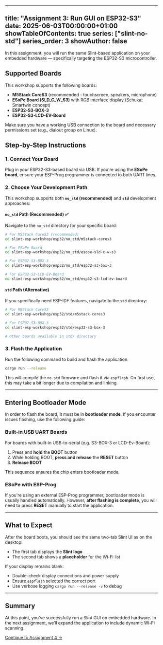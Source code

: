 

---
title: "Assignment 3: Run GUI on ESP32-S3"
date: 2025-06-03T00:00:00+01:00
showTableOfContents: true
series: ["slint-no-std"]
series_order: 3
showAuthor: false
---

In this assignment, you will run the same Slint-based application on your embedded hardware — specifically targeting the ESP32-S3 microcontroller.

## Supported Boards

This workshop supports the following boards:

- **M5Stack CoreS3** (recommended - touchscreen, speakers, microphone)
- **ESoPe Board (SLD_C_W_S3)** with RGB interface display (Schukat Smartwin concept)
- **ESP32-S3-BOX-3**
- **ESP32-S3-LCD-EV-Board**

Make sure you have a working USB connection to the board and necessary permissions set (e.g., dialout group on Linux).

## Step-by-Step Instructions

### 1. Connect Your Board

Plug in your ESP32-S3-based board via USB. If you're using the **ESoPe board**, ensure your ESP-Prog programmer is connected to both UART lines.

### 2. Choose Your Development Path

This workshop supports both **`no_std` (recommended)** and **`std`** development approaches:

#### `no_std` Path (Recommended) ✅

Navigate to the `no_std` directory for your specific board:

```bash
# For M5Stack CoreS3 (recommended)
cd slint-esp-workshop/esp32/no_std/m5stack-cores3

# For ESoPe Board
cd slint-esp-workshop/esp32/no_std/esope-sld-c-w-s3

# For ESP32-S3-BOX-3
cd slint-esp-workshop/esp32/no_std/esp32-s3-box-3

# For ESP32-S3-LCD-EV-Board
cd slint-esp-workshop/esp32/no_std/esp32-s3-lcd-ev-board
```

#### `std` Path (Alternative)

If you specifically need ESP-IDF features, navigate to the `std` directory:

```bash
# For M5Stack CoreS3
cd slint-esp-workshop/esp32/std/m5stack-cores3

# For ESP32-S3-BOX-3
cd slint-esp-workshop/esp32/std/esp32-s3-box-3

# Other boards available in std/ directory
```

### 3. Flash the Application

Run the following command to build and flash the application:

```bash
cargo run --release
```

This will compile the `no_std` firmware and flash it via `espflash`. On first use, this may take a bit longer due to compilation and linking.

---

## Entering Bootloader Mode

In order to flash the board, it must be in **bootloader mode**. If you encounter issues flashing, use the following guide:

### Built-in USB UART Boards

For boards with built-in USB-to-serial (e.g. S3-BOX-3 or LCD-Ev-Board):

1. Press and **hold** the **BOOT** button
2. While holding BOOT, **press and release** the **RESET** button
3. **Release BOOT**

This sequence ensures the chip enters bootloader mode.

### ESoPe with ESP-Prog

If you're using an external ESP-Prog programmer, bootloader mode is usually handled automatically. However, **after flashing is complete**, you will need to press **RESET** manually to start the application.

---

## What to Expect

After the board boots, you should see the same two-tab Slint UI as on the desktop:

- The first tab displays the **Slint logo**
- The second tab shows a **placeholder** for the Wi-Fi list

If your display remains blank:
- Double-check display connections and power supply
- Ensure `espflash` selected the correct port
- Use verbose logging `cargo run --release -v` to debug

---

## Summary

At this point, you’ve successfully run a Slint GUI on embedded hardware. In the next assignment, we’ll expand the application to include dynamic Wi-Fi scanning.

[Continue to Assignment 4 →](../assignment-4/)